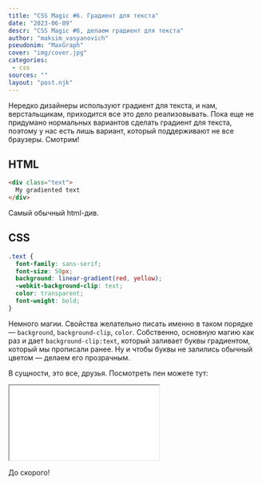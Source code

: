 ```yaml
---
title: "CSS Magic #6. Градиент для текста"
date: "2023-06-09"
descr: "CSS Magic #6, делаем градиент для текста"
author: "maksim_vasyanovich"
pseudonim: "MaxGraph"
cover: "img/cover.jpg"
categories:
 - css
sources: ""
layout: "post.njk"
---
```


Нередко дизайнеры используют градиент для текста, и нам, верстальщикам, приходится все это дело реализовывать. Пока еще не придумано нормальных вариантов сделать градиент для текста, поэтому у нас есть лишь вариант, который поддерживают не все браузеры. Смотрим!

## HTML

``` html
<div class="text">
  My gradiented text
</div>
```

Самый обычный html-див.

## CSS

``` css
.text {
  font-family: sans-serif;
  font-size: 50px;
  background: linear-gradient(red, yellow);
  -webkit-background-clip: text;
  color: transparent;
  font-weight: bold;
}
```

Немного магии. Свойства желательно писать именно в таком порядке — `background`, `background-clip`, `color`. Собственно, основную магию как раз и дает `background-clip:text`, который заливает буквы градиентом, который мы прописали ранее. Ну и чтобы буквы не залились обычный цветом — делаем его прозрачным.

В сущности, это все, друзья. Посмотреть пен можете тут:

<iframe title="CSS Magic #6. Gradient text" src="//codepen.io/MaxGraph/embed/OYvGzg/?height=265&amp;theme-id=0&amp;default-tab=css,result" allowfullscreen></iframe>

До скорого!
